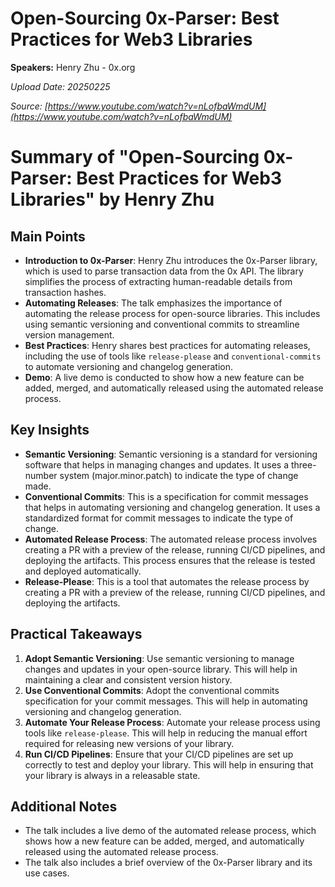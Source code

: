 # Open-Sourcing 0x-Parser: Best Practices for Web3 Libraries

**Speakers:** Henry Zhu - 0x.org


*Upload Date: 20250225*

*Source: [https://www.youtube.com/watch?v=nLofbaWmdUM](https://www.youtube.com/watch?v=nLofbaWmdUM)*

# Summary of "Open-Sourcing 0x-Parser: Best Practices for Web3 Libraries" by Henry Zhu

## Main Points
- **Introduction to 0x-Parser**: Henry Zhu introduces the 0x-Parser library, which is used to parse transaction data from the 0x API. The library simplifies the process of extracting human-readable details from transaction hashes.
- **Automating Releases**: The talk emphasizes the importance of automating the release process for open-source libraries. This includes using semantic versioning and conventional commits to streamline version management.
- **Best Practices**: Henry shares best practices for automating releases, including the use of tools like `release-please` and `conventional-commits` to automate versioning and changelog generation.
- **Demo**: A live demo is conducted to show how a new feature can be added, merged, and automatically released using the automated release process.

## Key Insights
- **Semantic Versioning**: Semantic versioning is a standard for versioning software that helps in managing changes and updates. It uses a three-number system (major.minor.patch) to indicate the type of change made.
- **Conventional Commits**: This is a specification for commit messages that helps in automating versioning and changelog generation. It uses a standardized format for commit messages to indicate the type of change.
- **Automated Release Process**: The automated release process involves creating a PR with a preview of the release, running CI/CD pipelines, and deploying the artifacts. This process ensures that the release is tested and deployed automatically.
- **Release-Please**: This is a tool that automates the release process by creating a PR with a preview of the release, running CI/CD pipelines, and deploying the artifacts.

## Practical Takeaways
1. **Adopt Semantic Versioning**: Use semantic versioning to manage changes and updates in your open-source library. This will help in maintaining a clear and consistent version history.
2. **Use Conventional Commits**: Adopt the conventional commits specification for your commit messages. This will help in automating versioning and changelog generation.
3. **Automate Your Release Process**: Automate your release process using tools like `release-please`. This will help in reducing the manual effort required for releasing new versions of your library.
4. **Run CI/CD Pipelines**: Ensure that your CI/CD pipelines are set up correctly to test and deploy your library. This will help in ensuring that your library is always in a releasable state.

## Additional Notes
- The talk includes a live demo of the automated release process, which shows how a new feature can be added, merged, and automatically released using the automated release process.
- The talk also includes a brief overview of the 0x-Parser library and its use cases.